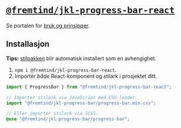 # [`@fremtind/jkl-progress-bar-react`](https://jokul.fremtind.no/komponenter/messagebox)

Se portalen for [bruk og prinsipper](https://jokul.fremtind.no/komponenter/messagebox).

## Installasjon

**Tips:** [stilpakken](../progress-bar/) blir automatisk installert som en avhengighet.

1. `npm i @fremtind/jkl-progress-bar-react`.
2. Importér _både_ React-komponent og stilark i prosjektet ditt.

```js
import { ProgressBar } from "@fremtind/jkl-progress-bar-react";

// Importer stilark via JavaScript med CSS-loader.
import "@fremtind/jkl-progress-bar/progress-bar.min.css";
```

```scss
// Eller importer stilark via SCSS.
@use "@fremtind/jkl-progress-bar/progress-bar";
```
